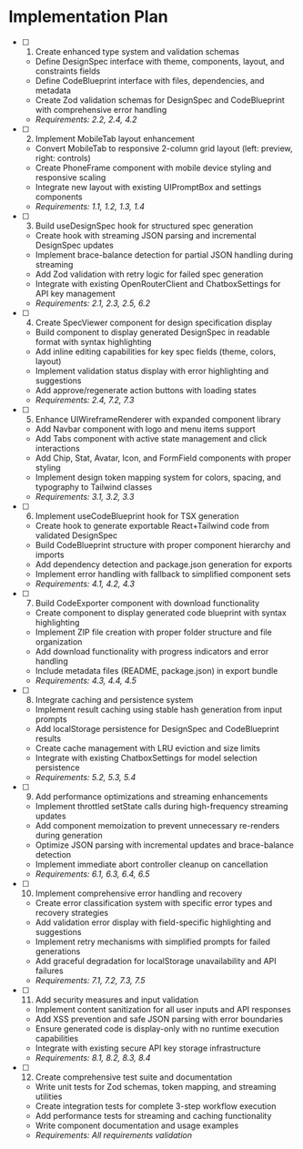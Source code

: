 # Implementation Plan

- [ ] 1. Create enhanced type system and validation schemas
  - Define DesignSpec interface with theme, components, layout, and constraints fields
  - Define CodeBlueprint interface with files, dependencies, and metadata
  - Create Zod validation schemas for DesignSpec and CodeBlueprint with comprehensive error handling
  - _Requirements: 2.2, 2.4, 4.2_

- [ ] 2. Implement MobileTab layout enhancement
  - Convert MobileTab to responsive 2-column grid layout (left: preview, right: controls)
  - Create PhoneFrame component with mobile device styling and responsive scaling
  - Integrate new layout with existing UIPromptBox and settings components
  - _Requirements: 1.1, 1.2, 1.3, 1.4_

- [ ] 3. Build useDesignSpec hook for structured spec generation
  - Create hook with streaming JSON parsing and incremental DesignSpec updates
  - Implement brace-balance detection for partial JSON handling during streaming
  - Add Zod validation with retry logic for failed spec generation
  - Integrate with existing OpenRouterClient and ChatboxSettings for API key management
  - _Requirements: 2.1, 2.3, 2.5, 6.2_

- [ ] 4. Create SpecViewer component for design specification display
  - Build component to display generated DesignSpec in readable format with syntax highlighting
  - Add inline editing capabilities for key spec fields (theme, colors, layout)
  - Implement validation status display with error highlighting and suggestions
  - Add approve/regenerate action buttons with loading states
  - _Requirements: 2.4, 7.2, 7.3_

- [ ] 5. Enhance UIWireframeRenderer with expanded component library
  - Add Navbar component with logo and menu items support
  - Add Tabs component with active state management and click interactions
  - Add Chip, Stat, Avatar, Icon, and FormField components with proper styling
  - Implement design token mapping system for colors, spacing, and typography to Tailwind classes
  - _Requirements: 3.1, 3.2, 3.3_

- [ ] 6. Implement useCodeBlueprint hook for TSX generation
  - Create hook to generate exportable React+Tailwind code from validated DesignSpec
  - Build CodeBlueprint structure with proper component hierarchy and imports
  - Add dependency detection and package.json generation for exports
  - Implement error handling with fallback to simplified component sets
  - _Requirements: 4.1, 4.2, 4.3_

- [ ] 7. Build CodeExporter component with download functionality
  - Create component to display generated code blueprint with syntax highlighting
  - Implement ZIP file creation with proper folder structure and file organization
  - Add download functionality with progress indicators and error handling
  - Include metadata files (README, package.json) in export bundle
  - _Requirements: 4.3, 4.4, 4.5_

- [ ] 8. Integrate caching and persistence system
  - Implement result caching using stable hash generation from input prompts
  - Add localStorage persistence for DesignSpec and CodeBlueprint results
  - Create cache management with LRU eviction and size limits
  - Integrate with existing ChatboxSettings for model selection persistence
  - _Requirements: 5.2, 5.3, 5.4_

- [ ] 9. Add performance optimizations and streaming enhancements
  - Implement throttled setState calls during high-frequency streaming updates
  - Add component memoization to prevent unnecessary re-renders during generation
  - Optimize JSON parsing with incremental updates and brace-balance detection
  - Implement immediate abort controller cleanup on cancellation
  - _Requirements: 6.1, 6.3, 6.4, 6.5_

- [ ] 10. Implement comprehensive error handling and recovery
  - Create error classification system with specific error types and recovery strategies
  - Add validation error display with field-specific highlighting and suggestions
  - Implement retry mechanisms with simplified prompts for failed generations
  - Add graceful degradation for localStorage unavailability and API failures
  - _Requirements: 7.1, 7.2, 7.3, 7.5_

- [ ] 11. Add security measures and input validation
  - Implement content sanitization for all user inputs and API responses
  - Add XSS prevention and safe JSON parsing with error boundaries
  - Ensure generated code is display-only with no runtime execution capabilities
  - Integrate with existing secure API key storage infrastructure
  - _Requirements: 8.1, 8.2, 8.3, 8.4_

- [ ] 12. Create comprehensive test suite and documentation
  - Write unit tests for Zod schemas, token mapping, and streaming utilities
  - Create integration tests for complete 3-step workflow execution
  - Add performance tests for streaming and caching functionality
  - Write component documentation and usage examples
  - _Requirements: All requirements validation_